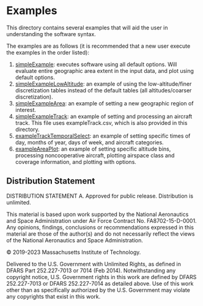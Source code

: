 # Examples

This directory contains several examples that will aid the user in understanding the software syntax.

The examples are as follows (it is recommended that a new user execute the examples in the order listed):
1. [simpleExample](simpleExample.m): executes software using all default options. Will evaluate entire geographic area extent in the input data, and plot using default options.
2. [simpleExampleLowAltitude](simpleExampleLowAltitude.m): an example of using the low-altitude/finer discretization tables instead of the default tables (all altitudes/coarser discretization).
3. [simpleExampleArea](simpleExampleArea.m): an example of setting a new geographic region of interest.
4. [simpleExampleTrack](simpleExampleTrack.m): an example of setting and processing an aircraft track. This file uses exampleTrack.csv, which is also provided in this directory.
5. [exampleTrackTemporalSelect](exampleTrackTemporalSelect.m): an example of setting specific times of day, months of year, days of week, and aircraft categories.
6. [exampleAreaPlot](exampleAreaPlot.m): an example of setting specific altitude bins, processing noncooperative aircraft, plotting airspace class and coverage information, and plotting with options.

## <a name="diststatement"></a> Distribution Statement
DISTRIBUTION STATEMENT A. Approved for public release. Distribution is unlimited.

This material is based upon work supported by the National Aeronautics and Space Administration under Air Force Contract No. FA8702-15-D-0001. Any opinions, findings, conclusions or recommendations expressed in this material are those of the author(s) and do not necessarily reflect the views of the National Aeronautics and Space Administration.

© 2019-2023 Massachusetts Institute of Technology.

Delivered to the U.S. Government with Unlimited Rights, as defined in DFARS Part 252.227-7013 or 7014 (Feb 2014). Notwithstanding any copyright notice, U.S. Government rights in this work are defined by DFARS 252.227-7013 or DFARS 252.227-7014 as detailed above. Use of this work other than as specifically authorized by the U.S. Government may violate any copyrights that exist in this work.
